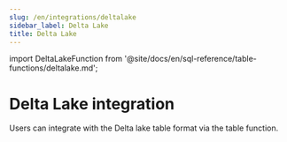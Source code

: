 ```yaml
---
slug: /en/integrations/deltalake
sidebar_label: Delta Lake
title: Delta Lake
---
```


import DeltaLakeFunction from '@site/docs/en/sql-reference/table-functions/deltalake.md';

# Delta Lake integration

Users can integrate with the Delta lake table format via the table function. 


<DeltaLakeFunction/>